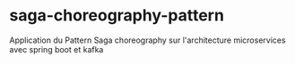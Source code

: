 # saga-choreography-pattern
Application du Pattern Saga choreography sur l'architecture microservices avec spring boot et kafka

